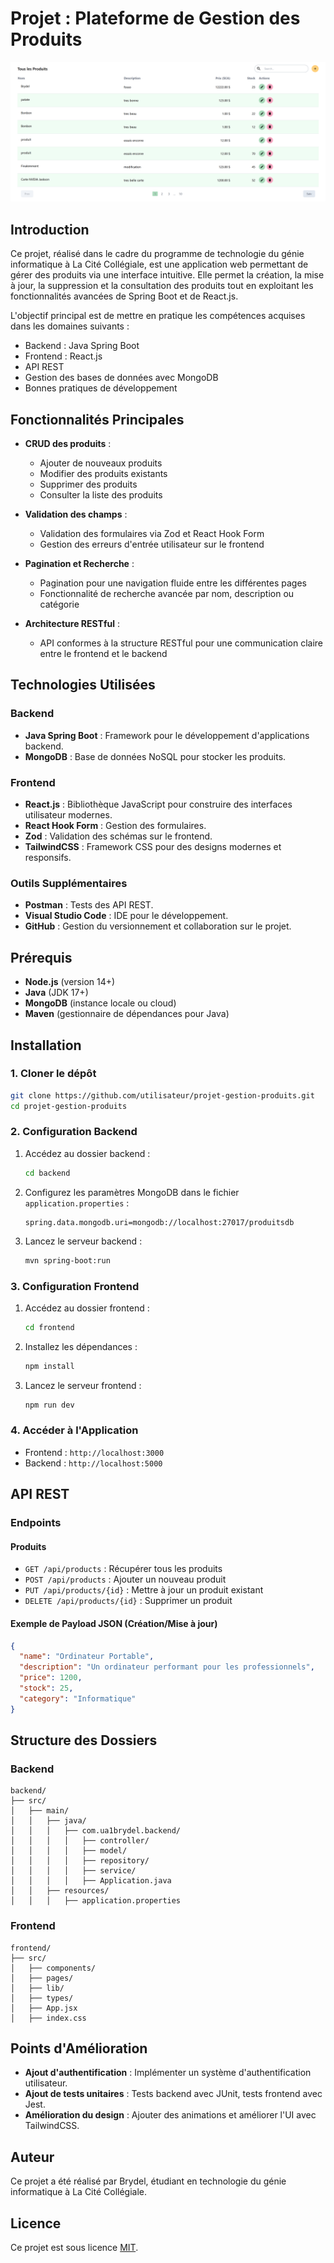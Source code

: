 # Projet : Plateforme de Gestion des Produits
![alt text](image.png)
## Introduction

Ce projet, réalisé dans le cadre du programme de technologie du génie informatique à La Cité Collégiale, est une application web permettant de gérer des produits via une interface intuitive. Elle permet la création, la mise à jour, la suppression et la consultation des produits tout en exploitant les fonctionnalités avancées de Spring Boot et de React.js.

L'objectif principal est de mettre en pratique les compétences acquises dans les domaines suivants :

- Backend : Java Spring Boot
- Frontend : React.js
- API REST
- Gestion des bases de données avec MongoDB
- Bonnes pratiques de développement

## Fonctionnalités Principales

- **CRUD des produits** :

  - Ajouter de nouveaux produits
  - Modifier des produits existants
  - Supprimer des produits
  - Consulter la liste des produits

- **Validation des champs** :

  - Validation des formulaires via Zod et React Hook Form
  - Gestion des erreurs d'entrée utilisateur sur le frontend

- **Pagination et Recherche** :

  - Pagination pour une navigation fluide entre les différentes pages
  - Fonctionnalité de recherche avancée par nom, description ou catégorie

- **Architecture RESTful** :

  - API conformes à la structure RESTful pour une communication claire entre le frontend et le backend

## Technologies Utilisées

### Backend

- **Java Spring Boot** : Framework pour le développement d'applications backend.
- **MongoDB** : Base de données NoSQL pour stocker les produits.

### Frontend

- **React.js** : Bibliothèque JavaScript pour construire des interfaces utilisateur modernes.
- **React Hook Form** : Gestion des formulaires.
- **Zod** : Validation des schémas sur le frontend.
- **TailwindCSS** : Framework CSS pour des designs modernes et responsifs.

### Outils Supplémentaires

- **Postman** : Tests des API REST.
- **Visual Studio Code** : IDE pour le développement.
- **GitHub** : Gestion du versionnement et collaboration sur le projet.

## Prérequis

- **Node.js** (version 14+)
- **Java** (JDK 17+)
- **MongoDB** (instance locale ou cloud)
- **Maven** (gestionnaire de dépendances pour Java)

## Installation

### 1. Cloner le dépôt

```bash
git clone https://github.com/utilisateur/projet-gestion-produits.git
cd projet-gestion-produits
```

### 2. Configuration Backend

1. Accédez au dossier backend :
   ```bash
   cd backend
   ```
2. Configurez les paramètres MongoDB dans le fichier `application.properties` :
   ```properties
   spring.data.mongodb.uri=mongodb://localhost:27017/produitsdb
   ```
3. Lancez le serveur backend :
   ```bash
   mvn spring-boot:run
   ```

### 3. Configuration Frontend

1. Accédez au dossier frontend :
   ```bash
   cd frontend
   ```
2. Installez les dépendances :
   ```bash
   npm install
   ```
3. Lancez le serveur frontend :
   ```bash
   npm run dev
   ```

### 4. Accéder à l'Application

- Frontend : `http://localhost:3000`
- Backend : `http://localhost:5000`

## API REST

### Endpoints

#### Produits

- `GET /api/products` : Récupérer tous les produits
- `POST /api/products` : Ajouter un nouveau produit
- `PUT /api/products/{id}` : Mettre à jour un produit existant
- `DELETE /api/products/{id}` : Supprimer un produit

#### Exemple de Payload JSON (Création/Mise à jour)

```json
{
  "name": "Ordinateur Portable",
  "description": "Un ordinateur performant pour les professionnels",
  "price": 1200,
  "stock": 25,
  "category": "Informatique"
}
```

## Structure des Dossiers

### Backend

```
backend/
├── src/
│   ├── main/
│   │   ├── java/
│   │   │   ├── com.ua1brydel.backend/
│   │   │   │   ├── controller/
│   │   │   │   ├── model/
│   │   │   │   ├── repository/
│   │   │   │   ├── service/
│   │   │   │   ├── Application.java
│   │   ├── resources/
│   │   │   ├── application.properties
```

### Frontend

```
frontend/
├── src/
│   ├── components/
│   ├── pages/
│   ├── lib/
│   ├── types/
│   ├── App.jsx
│   ├── index.css
```

## Points d'Amélioration

- **Ajout d'authentification** : Implémenter un système d'authentification utilisateur.
- **Ajout de tests unitaires** : Tests backend avec JUnit, tests frontend avec Jest.
- **Amélioration du design** : Ajouter des animations et améliorer l'UI avec TailwindCSS.

## Auteur

Ce projet a été réalisé par Brydel, étudiant en technologie du génie informatique à La Cité Collégiale.

## Licence

Ce projet est sous licence [MIT](LICENSE).

